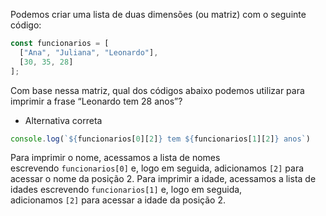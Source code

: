 Podemos criar uma lista de duas dimensões (ou matriz) com o seguinte código:

```js
const funcionarios = [
  ["Ana", "Juliana", "Leonardo"],
  [30, 35, 28]
];
```

Com base nessa matriz, qual dos códigos abaixo podemos utilizar para imprimir a frase “Leonardo tem 28 anos”?

- Alternativa correta

```js
console.log(`${funcionarios[0][2]} tem ${funcionarios[1][2]} anos`)
```

Para imprimir o nome, acessamos a lista de nomes escrevendo `funcionarios[0]` e, logo em seguida, adicionamos `[2]` para acessar o nome da posição 2. Para imprimir a idade, acessamos a lista de idades escrevendo `funcionarios[1]` e, logo em seguida, adicionamos `[2]` para acessar a idade da posição 2.